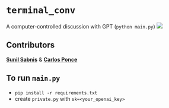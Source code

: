 # `terminal_conv`
A computer-controlled discussion with GPT (`python main.py`)
![](conv.gif)

## Contributors
[**Sunil Sabnis**](https://github.com/sunil-2000) & [**Carlos Ponce**](https://github.com/cponce1600)

## To run `main.py`
* `pip install -r requirements.txt`
* create `private.py` with `sk=<your_openai_key>`

